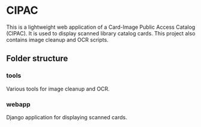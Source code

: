 # CIPAC

This is a lightweight web application of a Card-Image Public Access Catalog (CIPAC). It is used to display scanned library catalog cards. This project also contains image cleanup and OCR scripts.

## Folder structure

### tools

Various tools for image cleanup and OCR.

### webapp

Django application for displaying scanned cards.

